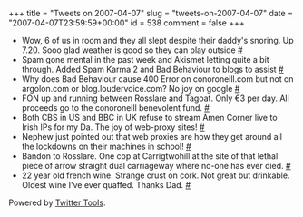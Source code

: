 +++
title = "Tweets on 2007-04-07"
slug = "tweets-on-2007-04-07"
date = "2007-04-07T23:59:59+00:00"
id = 538
comment = false
+++

*   Wow, 6 of us in room and they all slept despite their daddy's snoring. Up 7.20\. Sooo glad weather is good so they can play outside [#](http://twitter.com/conoro/statuses/21359011)
*   Spam gone mental in the past week and Akismet letting quite a bit through. Added Spam Karma 2 and Bad Behaviour to blogs to assist [#](http://twitter.com/conoro/statuses/21359321)
*   Why does Bad Behaviour cause 400 Error on conoroneill.com but not on argolon.com or blog.loudervoice.com? No joy on google [#](http://twitter.com/conoro/statuses/21359451)
*   FON up and running between Rosslare and Tagoat. Only €3 per day. All proceeds go to the conoroneill benevolent fund. [#](http://twitter.com/conoro/statuses/21416751)
*   Both CBS in US and BBC in UK refuse to stream Amen Corner live to Irish IPs for my Da. The joy of web-proxy sites! [#](http://twitter.com/conoro/statuses/21504571)
*   Nephew just pointed out that web proxies are how they get around all the lockdowns on their machines in school! [#](http://twitter.com/conoro/statuses/21504951)
*   Bandon to Rosslare. One cop at Carrigtwohill at the site of that lethal piece of arrow straight dual carriageway where no-one has ever died. [#](http://twitter.com/conoro/statuses/21635821)
*   22 year old french wine. Strange crust on cork. Not great but drinkable. Oldest wine I've ever quaffed. Thanks Dad. [#](http://twitter.com/conoro/statuses/21726371)

Powered by [Twitter Tools](http://alexking.org/projects/wordpress).
